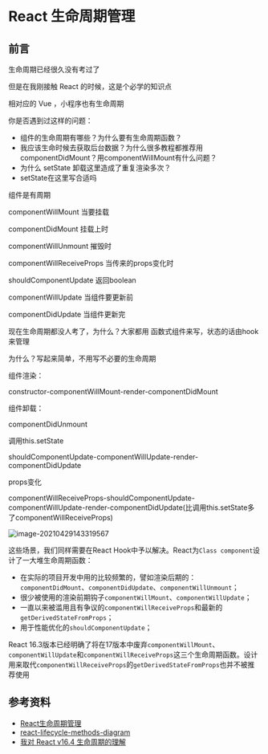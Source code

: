 # React 生命周期管理



## 前言

生命周期已经很久没有考过了

但是在我刚接触 React 的时候，这是个必学的知识点



相对应的 Vue ，小程序也有生命周期



你是否遇到过这样的问题：

- 组件的生命周期有哪些？为什么要有生命周期函数？
- 我应该生命时候去获取后台数据？为什么很多教程都推荐用componentDidMount？用componentWillMount有什么问题？
- 为什么 setState 卸载这里造成了重复渲染多次？
- setState在这里写合适吗

  





组件是有周期

componentWillMount 当要挂载

componentDidMount 挂载上时

componentWillUnmount 摧毁时

componentWillReceiveProps 当传来的props变化时

shouldComponentUpdate 返回boolean 

componentWillUpdate 当组件要更新前

componentDidUpdate 当组件更新完









现在生命周期都没人考了，为什么？大家都用 函数式组件来写，状态的话由hook来管理

为什么？写起来简单，不用写不必要的生命周期







组件渲染：

constructor-componentWillMount-render-componentDidMount

组件卸载：

componentDidUnmount

调用this.setState

shouldComponentUpdate-componentWillUpdate-render-componentDidUpdate

props变化

componentWillReceiveProps-shouldComponentUpdate-componentWillUpdate-render-componentDidUpdate(比调用this.setState多了componentWillReceiveProps)





![image-20210429143319567](https://i.loli.net/2021/06/03/ZpyL2VFdatu7rc1.png)













这些场景，我们同样需要在React Hook中予以解决。React为`Class component`设计了一大堆生命周期函数：

- 在实际的项目开发中用的比较频繁的，譬如渲染后期的：`componentDidMount`、`componentDidUpdate`、`componentWillUnmount`；
- 很少被使用的渲染前期钩子`componentWillMount`、`componentWillUpdate`；
- 一直以来被滥用且有争议的`componentWillReceiveProps`和最新的`getDerivedStateFromProps`；
- 用于性能优化的`shouldComponentUpdate`；

React 16.3版本已经明确了将在17版本中废弃`componentWillMount`、`componentWillUpdate`和`componentWillReceiveProps`这三个生命周期函数。设计用来取代`componentWillReceiveProps`的`getDerivedStateFromProps`也并不被推荐使用





## 参考资料

- [React生命周期管理](https://www.yuque.com/fe9/select/fon761)
- [react-lifecycle-methods-diagram](https://projects.wojtekmaj.pl/react-lifecycle-methods-diagram/)
- [我对 React v16.4 生命周期的理解](https://juejin.cn/post/6844903655372488712)